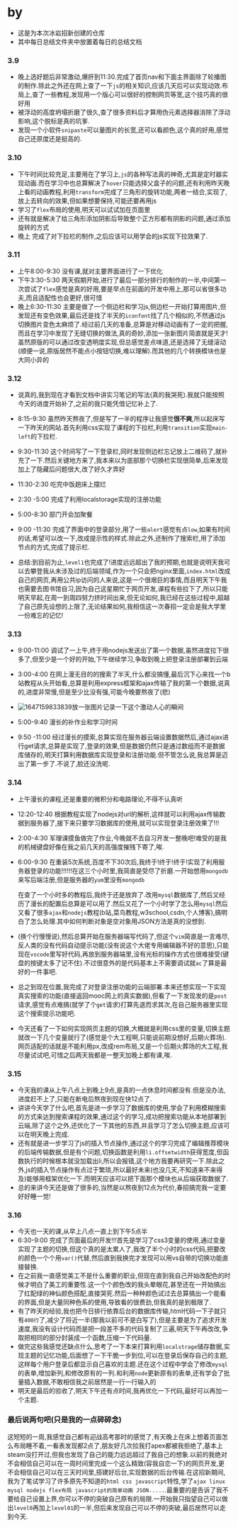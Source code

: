 # by
* 这是为本次冰岩招新创建的仓库
* 其中每日总结文件夹中放置着每日的总结文档

### 3.9

* 晚上选好题后非常激动,爆肝到11:30.完成了首页nav和下面主界面除了轮播图的制作.除此之外还在网上查了一下`js`的相关知识,应该几天后可以实现动效.布局上,查了一些教程,发现用一个版心可以很好的控制网页等宽,这个技巧真的很好用
* 被浮动的高度坍塌折磨了很久,查了很多资料后才算用伪元素选择器消除了浮动影响,这个脱标是真的坑爹.
* 发现一个小软件`snipaste`可以量图片的长宽,还可以看颜色,这个真的好用,感觉自己还原度还是挺高的.

### 3.10 

* 下午时间比较充足,主要用在了学习上,`js`的各种写法真的神奇,尤其是定时器实现动画.而在学习中也总算解决了`hover`只能选择父盒子的问题,还有利用昨天晚上看的动画教程,利用`transform`完成了三角形的旋转功能,两者一结合,实现了,放上去转向的效果,但如果想要保持,可能还要再用js
* 学习了`flex`布局的使用,明天可以试试加在页面里
* 还有就是解决了给三角形添加阴影后导致整个正方形都有阴影的问题,通过添加旋转的方式
* 晚上 完成了对下拉栏的制作,之后应该可以用学会的js实现下拉效果了.

### 3.11

* 上午8:00-9:30 没有课,就对主要界面进行了一下优化
* 下午3:30-5:30 两天假期开始,进行了最后一部分排行的制作的一半,中间第一次尝试了`flex`感觉是真的好用,要是早点在前面的开发中用上,那可以省很多功夫,而且适配性也会更好,很可惜
* 晚上6:30-11:30 主要是做了一个侧边栏和学习js,侧边栏一开始打算用图片,但发现还有变色效果,最后还是找了半天的`iconfont`找了几个相似的,不然通过js切换图片变色太麻烦了.经过前几天的准备,总算是对移动动画有了一定的把握,而且在学习中发现了无缝切换的做法,真的奇妙,添加一张新图片简直就是天才!虽然原版的可以通过改变透明度实现,但总感觉差点味道,还是选择了无缝滚动(顺便一说,原版居然不能点小按钮切换,难以理解).而其他的几个转换模块也是大同小异的

### 3.12

* 说真的,我到现在才看到文档中讲实习笔记的写法(真的我哭死).我就只能按照今天的进度开始补了,之前的我只能凭借记忆补上了.
* 8:15-9:30 虽然昨天熬夜了,但是写了一半的程序让我感觉**很不爽**,所以起床写一下昨天的网站.首先利用css实现了课程的下拉栏,利用`transition`实现`main-left`的下拉栏.
* 9:30-11:30 这个时间写了一下登录栏,同时发现侧边栏忘记放上二维码了,就补充了一下.然后关键地方来了,我本来以为底部那个切换栏实现很简单,后来发现加上了隐藏后问题很大,改了好久才弄好
* 11:30-2:30 吃完中饭趟床上摆烂
* 2:30 -5:00 完成了利用localstorage实现的注册功能
* 5:00-8:30 部门开会加聚餐
* 9:00 -11:30 完成了界面中的登录部分,用了一些`alert`感觉有点`low`,如果有时间的话,希望可以改一下,改成提示性的样式.除此之外,还制作了搜索栏,用了添加节点的方式,完成了提示栏.

* 总结:到目前为止,`level1`也完成了!进度远远超出了我的预期,也就是说明天我可以去攀登我从未涉及过的后端领域,作为一个只会把nginx里面,`index.html`改成自己的网页,再用公共ip访问的人来说,这是一个很艰巨的事情,而且明天下午我也需要去图书馆自习,因为自己这星期忙于网页开发,课程有些拉下了,所以只能明天早起,在周一到周四努力挤时间出来,但无论如何,我已经在这些过程中,超越了自己原先设想的上限了,无论结果如何,我相信这一次春招一定会是我大学里一份难忘的记忆!

### 3.13

* 9:00-11:00 调试了一上午,终于用nodejs发送出了第一个数据,虽然进度拉下很多了,但至少是一个好的开始,下午继续学习,争取到晚上把登录注册部署到云端

* 3:00-4:00 在网上漫无目的的搜索了半天,什么都没搞懂,最后沉下心来找一个b站教程从头开始看,总算是利用express框架和ajax传输了我的第一个数据,说真的,进度非常慢,但是至少比没有强,可能今晚要熬夜了(悲)
* ![1647159833839](C:\Users\fanzhijie\AppData\Roaming\Typora\typora-user-images\1647159833839.png)放一张图片记录一下这个激动人心的瞬间

* 5:00-9:40 漫长的补作业和学习时间
* 9:50 -11:00 经过漫长的摸索,总算实现在服务器云端设置数据然后,通过ajax进行get请求,总算是实现了,登录的效果,但是数据仍然只是通过数组而不是数据库储存的,明天打算利用数据库实现登录和注册功能.但不管怎么说,我总算是迈出了第一步了.不说了,脸还没洗呢.

### 3.14

* 上午漫长的课程,还是重要的微积分和电路理论,不得不认真听

* 12:20-12:40 根据教程实现了nodejs对url的解析,这样就可以利用ajax传输数据到服务器了,接下来只要学习数据库的使用,就可以实现登录注册效果了!!!

* 2:00-4:30 军理课摸鱼做完了作业,今晚就不去自习开发一整晚吧!难受的是我的机械键盘好像在我之前几天的高强度摧残下寄了,唉.

* 6:00-9:30 在重装5次系统,百度不下30次后,我终于!终于!终于!实现了利用服务器登录的功能!!!!!!在这三个小时里,我简直是受尽了折磨.一开始想用`mongodb`来写后端注册,但是服务器的`yum`里没有`mongodb`

  在查了一个小时多的教程后,我终于还是放弃了.改用`mysql`数据库了,然后又经历了漫长的配置后总算是可以用了.然后又花了一个小时学了怎么用`mysql`然后又看了很多`ajax`和`nodejs`教程(b站,菜鸟教程,w3school,csdn,个人博客),搞明白了怎么处理.其中如何判断对象是空对象用JSON方法是真的没想到.

* (换个行慢慢说),然后总算开始在服务器端写代码了,但这个`vim`简直是一言难尽,反人类的没有代码自动提示功能(没有说这个大佬专用编辑器不好的意思),只能现在`vscode`里写好代码,再放到服务器端里,没有光标的操作方式也很难接受(键盘的按键太多了记不住).不过很意外的是代码基本上不需要调试就`ac`了算是最好的一件事吧.

* 总之到现在位置,我完成了对登录注册功能的云端部署.本来还想实现一下实现真实搜索的功能(直接返回mooc网上的真实数据),但看了一下发现发的是`post`请求,感觉有点难搞(就学了个`get`请求)打算先退而求其次,在自己服务器里实现这个搜索提示功能吧.

* 今天还看了一下如何实现网页主题的切换,大概就是利用css里的变量,切换主题就改一下几个变量就行了(感觉是个大工程啊,只能说前期没想好,后期火葬场).网页适配的话就是不能利用px,改成rem布局,又是一个后期火葬场的大工程,我尽量试试吧,可惜之后两天我都是一整天加晚上都有课,唉.

### 3.15

* 今天我的课从上午八点上到晚上9点,是真的一点休息时间都没有.但是没办法,进度赶不上了,只能在断电后熬夜到现在快12点了.
* 讲讲今天学了什么吧,首先是进一步学习了数据库的使用,学会了利用模糊搜索的方式来达到搜索课程的效果,通过这个的学习,成功把搜索功能从本地部署到云端,除了这个之外,还优化了一下其他的东西,并且学习了怎么切换主题,应该可以在明天晚上完成.
* 还有就是进一步学习了js的插入节点操作,通过这个的学习完成了编辑推荐模块的后端传输数据,但是有个问题,切换函数是利用`li.offsetwidth`获得宽度,但函数执行的时候根本就没加载出li,所以会报错,这个地方我要再研究一下.除此之外,js的插入节点操作有点过于繁琐,所以最好未来(也没几天,不知道来不来得及)能够用框架优化一下.而明天应该可以把下面那个模块也从后端获取数据了.
* 总的来讲今天还是做了很多的,当然是以熬夜到12点为代价,春招搞完我一定要好好睡一觉!

### 3.16

* 今天也一天的课,从早上八点一直上到下午5点半
* 6:30-9:00 完成了页面最后的开发!!!首先是学习了css3变量的使用,通过变量实现了主题的切换,但这个真的是太累人了,我改了半个小时的css代码,把要改的颜色一个个用`var()`代替,然后直到我换完才发现可以用vs自带的切换功能直接替换.
* 在之前我一直感觉美工不是什么重要的职业,但现在直到我自己开始改配色的时候才明白了美工的重要性.这一个个颜色改的我头晕眼花,甚至还在一开始搞出了红配绿的神仙颜色搭配,直接哭死.然后一种种颜色试过去总算搞出一个能看的界面,但是大量同种色系的使用,导致看的很费劲,但我真的是到极限了.
* 有了昨天的经验,我也把今日排行依靠后台的数据库传输,html代码一下子就只有`400行`了,减少了将近一半(那我以前可不是白写了),但是主要是为了追求开发速度,我没有设计代码而是把一段差不多的代码复制了三遍,明天下午再改改,争取把相同的部分封装成一个函数,压缩一下代码量.
* 做完这些我感觉还缺点什么,思考了一下本来打算利用`localstrage`储存数据,实现主题的记忆功能,后面想了一下干脆一步到位,可以在登录后保存自己的主题,这样每个用户登录后都显示自己喜欢的主题.还在这个过程中学会了修改`mysql`的表单,增加新列,和修改原有的一列.和利用`node`更新原有的表单,还有学会了批量插入数据,不敢相信我之前居然是一行一行输入的
* 明天是最后的验收了,明天下午还有点时间,我再优化一下代码,最好可以再加一个主题.

### 最后说两句吧(只是我的一点碎碎念)

这短短的一周,我感觉自己都有迎战高考那时的感觉了,有天晚上在床上想着页面怎么布局睡不着,一看表发现都2点了,朋友好几次拉我打apex都被我拒绝了,基本上steam没打开过,但我也发现了自己的能力远远超过了我自己的想象.以前的我绝对不会相信自己可以在一周时间里完成一个这么精致(容我自恋一下)的网页开发,更不会相信自己可以在三天时间里,搭建好后台,实现数据的后台传输.在这招新期间,我为了笔试学习了许多原先不知道的`html css javascript`特性,学了`ajax linux mysql nodejs flex布局 javascript的简单动画 JSON.....`.最重要的是告诉了我不要给自己设置上界,你可以不停的突破自己原有的局限.一开始我只指望自己可以做出`level0`再加上`level01`的一半,但后来发现自己可以不停的突破,最后居然可以走到今天.